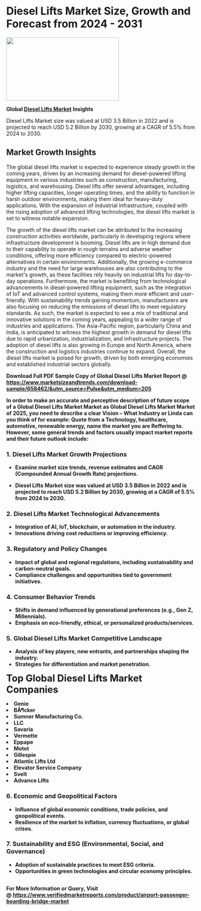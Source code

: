 <H1>Diesel Lifts Market Size, Growth and Forecast from 2024 - 2031</H1><img class="aligncenter size-medium wp-image-584254" src="https://thirdeyenews.in/wp-content/uploads/2024/09/Global-Market-Research-300x168.jpeg" alt="" width="300" height="168" /><p><strong>Global&nbsp;<a href="https://www.marketsizeandtrends.com/download-sample/658462/&amp;utm_source=Pulse&amp;utm_medium=205">Diesel Lifts Market</a> Insights</strong></p><p>Diesel Lifts Market size was valued at USD 3.5 Billion in 2022 and is projected to reach USD 5.2 Billion by 2030, growing at a CAGR of 5.5% from 2024 to 2030.</p><p><h2>Market Growth Insights</h2> <p>The global diesel lifts market is expected to experience steady growth in the coming years, driven by an increasing demand for diesel-powered lifting equipment in various industries such as construction, manufacturing, logistics, and warehousing. Diesel lifts offer several advantages, including higher lifting capacities, longer operating times, and the ability to function in harsh outdoor environments, making them ideal for heavy-duty applications. With the expansion of industrial infrastructure, coupled with the rising adoption of advanced lifting technologies, the diesel lifts market is set to witness notable expansion.</p> <p><strong></strong></p> <p>The growth of the diesel lifts market can be attributed to the increasing construction activities worldwide, particularly in developing regions where infrastructure development is booming. Diesel lifts are in high demand due to their capability to operate in rough terrains and adverse weather conditions, offering more efficiency compared to electric-powered alternatives in certain environments. Additionally, the growing e-commerce industry and the need for large warehouses are also contributing to the market's growth, as these facilities rely heavily on industrial lifts for day-to-day operations. Furthermore, the market is benefiting from technological advancements in diesel-powered lifting equipment, such as the integration of IoT and advanced control systems, making them more efficient and user-friendly. With sustainability trends gaining momentum, manufacturers are also focusing on reducing the emissions of diesel lifts to meet regulatory standards. As such, the market is expected to see a mix of traditional and innovative solutions in the coming years, appealing to a wider range of industries and applications. The Asia-Pacific region, particularly China and India, is anticipated to witness the highest growth in demand for diesel lifts due to rapid urbanization, industrialization, and infrastructure projects. The adoption of diesel lifts is also growing in Europe and North America, where the construction and logistics industries continue to expand. Overall, the diesel lifts market is poised for growth, driven by both emerging economies and established industrial sectors globally.</p> <p><strong></p><p><span class=""><strong>Download Full PDF Sample Copy of Global Diesel Lifts Market Report</strong> @ <a href="https://www.marketsizeandtrends.com/download-sample/658462/&amp;utm_source=Pulse&amp;utm_medium=205" target="_blank">https://www.marketsizeandtrends.com/download-sample/658462/&amp;utm_source=Pulse&amp;utm_medium=205</a></span></p><p>In order to make an accurate and perceptive description of future scope of a Global&nbsp;Diesel Lifts Market Market as Global&nbsp;Diesel Lifts Market Market of 2025, you need to describe a clear Vision &ndash; What Industry or Linda can you think of for example: Quote from a Technology, healthcare, automotive, renewable energy, name the market you are Reffering to. However, some general trends and factors usually impact market reports and their future outlook include:</p><h3>1.&nbsp;<strong>Diesel Lifts Market Growth Projections</strong></h3><ul><li>Examine market size trends, revenue estimates and CAGR (Compounded Annual Growth Rate) projections.</li><li><p>Diesel Lifts Market size was valued at USD 3.5 Billion in 2022 and is projected to reach USD 5.2 Billion by 2030, growing at a CAGR of 5.5% from 2024 to 2030.</p></li></ul><h3>2.&nbsp;<strong>Diesel Lifts Market Technological Advancements</strong></h3><ul><li>Integration of AI, IoT, blockchain, or automation in the industry.</li><li>Innovations driving cost reductions or improving efficiency.</li></ul><h3>3.&nbsp;<strong>Regulatory and Policy Changes</strong></h3><ul><li>Impact of global and regional regulations, including sustainability and carbon-neutral goals.</li><li>Compliance challenges and opportunities tied to government initiatives.</li></ul><h3>4.&nbsp;<strong>Consumer Behavior Trends</strong></h3><ul><li>Shifts in demand influenced by generational preferences (e.g., Gen Z, Millennials).</li><li>Emphasis on eco-friendly, ethical, or personalized products/services.</li></ul><h3>5.&nbsp;<strong>Global Diesel Lifts Market Competitive Landscape</strong></h3><ul><li>Analysis of key players, new entrants, and partnerships shaping the industry.</li><li>Strategies for differentiation and market penetration.</li></ul><p data-pm-slice="1 1 []"><span style="color: inherit; font-family: inherit; font-size: 25px;">Top Global Diesel Lifts Market Companies</span></p><div class="" data-test-id=""><p><li>Genie</li><li> BÃ¶cker</li><li> Sumner Manufacturing Co.</li><li>LLC</li><li> Savaria</li><li> Vermette</li><li> Eppape</li><li> Motot</li><li> Gillespie</li><li> Atlantic Lifts Ltd</li><li> Elevator Service Company</li><li> Svelt</li><li> Advance Lifts</li></p></div><h3>6.&nbsp;<strong>Economic and Geopolitical Factors</strong></h3><ul><li>Influence of global economic conditions, trade policies, and geopolitical events.</li><li>Resilience of the market to inflation, currency fluctuations, or global crises.</li></ul><h3>7.&nbsp;<strong>Sustainability and ESG (Environmental, Social, and Governance)</strong></h3><ul><li>Adoption of sustainable practices to meet ESG criteria.</li><li>Opportunities in green technologies and circular economy principles.</li></ul><h2><strong style="font-size: 14px;">For More Information or Query, Visit @&nbsp;</strong><a style="background-color: #ffffff; font-size: 14px;" href="https://www.marketsizeandtrends.com/report/diesel-lifts-market/" target="_blank">https://www.verifiedmarketreports.com/product/airport-passenger-boarding-bridge-market</a></h2>

